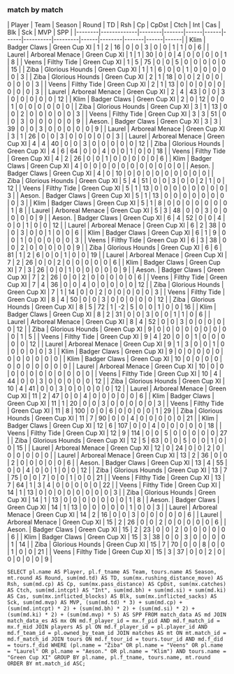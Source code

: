### match by match

| Player | Team        | Season | Round          | TD  | Rsh | Cp   | CpDst | Ctch | Int | Cas  | Blk | Sck | MVP | SPP  |
|--------|-------------|--------|-------|------|------|------|----------|---------|------|--------|-------|------|------|
| Klim   | Badger Claws    | Green Cup XI |     1 |    2 |   16 |    0 |     0 |    3 |    0 |    0 |    1 |    1 |    0 |    6 |
| Laurel | Arboreal Menace | Green Cup XI |     1 |    1 |   30 |    0 |     0 |    4 |    0 |    0 |    0 |    0 |    1 |    8 |
| Veens  | Filthy Tide     | Green Cup XI |     1 |    5 |   75 |    0 |     0 |    5 |    0 |    0 |    0 |    0 |    0 |   15 |
| Ziba   | Glorious Hounds | Green Cup XI |     1 |    1 |    6 |    0 |     0 |    1 |    0 |    0 |    0 |    0 |    0 |    3 |
| Ziba   | Glorious Hounds | Green Cup XI |     2 |    1 |   18 |    0 |     0 |    2 |    0 |    0 |    0 |    0 |    0 |    3 |
| Veens  | Filthy Tide     | Green Cup XI |     2 |    1 |   13 |    0 |     0 |    0 |    0 |    0 |    0 |    0 |    0 |    3 |
| Laurel | Arboreal Menace | Green Cup XI |     2 |    4 |   43 |    0 |     0 |    3 |    0 |    0 |    0 |    0 |    0 |   12 |
| Klim   | Badger Claws    | Green Cup XI |     2 |    0 |   12 |    0 |     0 |    1 |    0 |    0 |    0 |    0 |    0 |    0 |
| Ziba   | Glorious Hounds | Green Cup XI |     3 |    1 |   13 |    0 |     0 |    2 |    0 |    0 |    0 |    0 |    0 |    3 |
| Veens  | Filthy Tide     | Green Cup XI |     3 |    3 |   51 |    0 |     0 |    3 |    0 |    0 |    0 |    0 |    0 |    9 |
| Aeson. | Badger Claws    | Green Cup XI |     3 |    3 |   39 |    0 |     0 |    3 |    0 |    0 |    0 |    0 |    0 |    9 |
| Laurel | Arboreal Menace | Green Cup XI |     3 |    1 |   26 |    0 |     0 |    3 |    0 |    0 |    0 |    0 |    0 |    3 |
| Laurel | Arboreal Menace | Green Cup XI |     4 |    4 |   40 |    0 |     0 |    3 |    0 |    0 |    0 |    0 |    0 |   12 |
| Ziba   | Glorious Hounds | Green Cup XI |     4 |    6 |   64 |    0 |     0 |    4 |    0 |    0 |    1 |    0 |    0 |   18 |
| Veens  | Filthy Tide     | Green Cup XI |     4 |    2 |   26 |    0 |     0 |    1 |    0 |    0 |    0 |    0 |    0 |    6 |
| Klim   | Badger Claws    | Green Cup XI |     4 |    0 |    0 |    0 |     0 |    0 |    0 |    0 |    0 |    0 |    0 |    0 |
| Aeson. | Badger Claws    | Green Cup XI |     4 |    0 |   10 |    0 |     0 |    0 |    0 |    0 |    0 |    0 |    0 |    0 |
| Ziba   | Glorious Hounds | Green Cup XI |     5 |    4 |   51 |    0 |     0 |    3 |    0 |    0 |    2 |    1 |    0 |   12 |
| Veens  | Filthy Tide     | Green Cup XI |     5 |    1 |   13 |    0 |     0 |    0 |    0 |    0 |    0 |    0 |    0 |    3 |
| Aeson. | Badger Claws    | Green Cup XI |     5 |    1 |   13 |    0 |     0 |    0 |    0 |    0 |    0 |    0 |    0 |    3 |
| Klim   | Badger Claws    | Green Cup XI |     5 |    1 |    8 |    0 |     0 |    0 |    0 |    0 |    0 |    0 |    1 |    8 |
| Laurel | Arboreal Menace | Green Cup XI |     5 |    3 |   48 |    0 |     0 |    3 |    0 |    0 |    0 |    0 |    0 |    9 |
| Aeson. | Badger Claws    | Green Cup XI |     6 |    4 |   52 |    0 |     0 |    4 |    0 |    0 |    1 |    0 |    0 |   12 |
| Laurel | Arboreal Menace | Green Cup XI |     6 |    2 |   38 |    0 |     0 |    3 |    0 |    0 |    1 |    0 |    0 |    6 |
| Klim   | Badger Claws    | Green Cup XI |     6 |    1 |    9 |    0 |     0 |    1 |    0 |    0 |    0 |    0 |    0 |    3 |
| Veens  | Filthy Tide     | Green Cup XI |     6 |    3 |   38 |    0 |     0 |    2 |    0 |    0 |    0 |    0 |    0 |    9 |
| Ziba   | Glorious Hounds | Green Cup XI |     6 |    6 |   81 |    1 |     2 |    6 |    0 |    0 |    1 |    0 |    0 |   19 |
| Laurel | Arboreal Menace | Green Cup XI |     7 |    2 |   26 |    0 |     0 |    2 |    0 |    0 |    0 |    0 |    0 |    6 |
| Klim   | Badger Claws    | Green Cup XI |     7 |    3 |   26 |    0 |     0 |    1 |    0 |    0 |    0 |    0 |    0 |    9 |
| Aeson. | Badger Claws    | Green Cup XI |     7 |    2 |   26 |    0 |     0 |    2 |    0 |    0 |    0 |    0 |    0 |    6 |
| Veens  | Filthy Tide     | Green Cup XI |     7 |    4 |   36 |    0 |     0 |    4 |    0 |    0 |    0 |    0 |    0 |   12 |
| Ziba   | Glorious Hounds | Green Cup XI |     7 |    1 |   14 |    0 |     0 |    2 |    0 |    0 |    0 |    0 |    0 |    3 |
| Veens  | Filthy Tide     | Green Cup XI |     8 |    4 |   50 |    0 |     0 |    3 |    0 |    0 |    0 |    0 |    0 |   12 |
| Ziba   | Glorious Hounds | Green Cup XI |     8 |    5 |   72 |    1 |    -2 |    5 |    0 |    0 |    1 |    0 |    0 |   16 |
| Klim   | Badger Claws    | Green Cup XI |     8 |    2 |   31 |    0 |     0 |    3 |    0 |    0 |    1 |    1 |    0 |    6 |
| Laurel | Arboreal Menace | Green Cup XI |     8 |    4 |   52 |    0 |     0 |    3 |    0 |    0 |    0 |    0 |    0 |   12 |
| Ziba   | Glorious Hounds | Green Cup XI |     9 |    0 |    0 |    0 |     0 |    0 |    0 |    0 |    0 |    0 |    1 |    5 |
| Veens  | Filthy Tide     | Green Cup XI |     9 |    4 |   20 |    0 |     0 |    1 |    0 |    0 |    0 |    0 |    0 |   12 |
| Laurel | Arboreal Menace | Green Cup XI |     9 |    1 |    3 |    0 |     0 |    1 |    0 |    0 |    0 |    0 |    0 |    3 |
| Klim   | Badger Claws    | Green Cup XI |     9 |    0 |    0 |    0 |     0 |    0 |    0 |    0 |    0 |    0 |    0 |    0 |
| Klim   | Badger Claws    | Green Cup XI |    10 |    0 |    0 |    0 |     0 |    0 |    0 |    0 |    0 |    0 |    0 |    0 |
| Laurel | Arboreal Menace | Green Cup XI |    10 |    0 |    0 |    0 |     0 |    0 |    0 |    0 |    0 |    0 |    0 |    0 |
| Veens  | Filthy Tide     | Green Cup XI |    10 |    4 |   44 |    0 |     0 |    3 |    0 |    0 |    0 |    0 |    0 |   12 |
| Ziba   | Glorious Hounds | Green Cup XI |    10 |    4 |   41 |    0 |     0 |    3 |    0 |    0 |    0 |    0 |    0 |   12 |
| Laurel | Arboreal Menace | Green Cup XI |    11 |    2 |   47 |    0 |     0 |    4 |    0 |    0 |    0 |    0 |    0 |    6 |
| Klim   | Badger Claws    | Green Cup XI |    11 |    1 |   20 |    0 |     0 |    3 |    0 |    0 |    0 |    0 |    0 |    3 |
| Veens  | Filthy Tide     | Green Cup XI |    11 |    8 |  100 |    0 |     0 |    6 |    0 |    0 |    0 |    0 |    1 |   29 |
| Ziba   | Glorious Hounds | Green Cup XI |    11 |    7 |   90 |    0 |     0 |    4 |    0 |    0 |    0 |    0 |    0 |   21 |
| Klim   | Badger Claws    | Green Cup XI |    12 |    6 |  107 |    0 |     0 |    4 |    0 |    0 |    0 |    0 |    0 |   18 |
| Veens  | Filthy Tide     | Green Cup XI |    12 |    9 |  114 |    0 |     0 |    5 |    0 |    0 |    0 |    0 |    0 |   27 |
| Ziba   | Glorious Hounds | Green Cup XI |    12 |    5 |   63 |    0 |     0 |    5 |    0 |    0 |    1 |    0 |    0 |   15 |
| Laurel | Arboreal Menace | Green Cup XI |    12 |    0 |   24 |    0 |     0 |    2 |    0 |    0 |    0 |    0 |    0 |    0 |
| Laurel | Arboreal Menace | Green Cup XI |    13 |    2 |   36 |    0 |     0 |    2 |    0 |    0 |    0 |    0 |    0 |    6 |
| Aeson. | Badger Claws    | Green Cup XI |    13 |    4 |   55 |    0 |     0 |    4 |    0 |    0 |    1 |    0 |    0 |   12 |
| Ziba   | Glorious Hounds | Green Cup XI |    13 |    7 |   75 |    0 |     0 |    7 |    0 |    0 |    1 |    0 |    0 |   21 |
| Veens  | Filthy Tide     | Green Cup XI |    13 |    7 |   64 |    1 |     3 |    4 |    0 |    0 |    0 |    0 |    0 |   22 |
| Veens  | Filthy Tide     | Green Cup XI |    14 |    1 |   13 |    0 |     0 |    0 |    0 |    0 |    0 |    0 |    0 |    3 |
| Ziba   | Glorious Hounds | Green Cup XI |    14 |    1 |   13 |    0 |     0 |    0 |    0 |    0 |    0 |    0 |    1 |    8 |
| Aeson. | Badger Claws    | Green Cup XI |    14 |    1 |   13 |    0 |     0 |    0 |    0 |    0 |    1 |    0 |    0 |    3 |
| Laurel | Arboreal Menace | Green Cup XI |    14 |    2 |   16 |    0 |     0 |    3 |    0 |    0 |    0 |    0 |    0 |    6 |
| Laurel | Arboreal Menace | Green Cup XI |    15 |    2 |   26 |    0 |     0 |    2 |    0 |    0 |    0 |    0 |    0 |    6 |
| Aeson. | Badger Claws    | Green Cup XI |    15 |    2 |   23 |    0 |     0 |    2 |    0 |    0 |    0 |    0 |    0 |    6 |
| Klim   | Badger Claws    | Green Cup XI |    15 |    3 |   38 |    0 |     0 |    3 |    0 |    0 |    0 |    0 |    1 |   14 |
| Ziba   | Glorious Hounds | Green Cup XI |    15 |    7 |   70 |    0 |     0 |    8 |    0 |    0 |    1 |    0 |    0 |   21 |
| Veens  | Filthy Tide     | Green Cup XI |    15 |    3 |   37 |    0 |     0 |    2 |    0 |    0 |    0 |    0 |    0 |    9 |

```
SELECT pl.name AS Player, pl.f_tname AS Team, tours.name AS Season, mt.round AS Round, sum(md.td) AS TD, sum(mx.rushing_distance_move) AS Rsh, sum(md.cp) AS Cp, sum(mx.pass_distance) AS CpDst, sum(mx.catches) AS Ctch, sum(md.intcpt) AS "Int", sum(md.bh) + sum(md.si) + sum(md.ki) AS Cas, sum(mx.inflicted_blocks) AS Blk, sum(mx.inflicted_sacks) AS Sck, sum(md.mvp) AS MVP, (sum(md.td) * 3) + sum(md.cp) + (sum(md.intcpt) * 2) + (sum(md.bh) * 2) + (sum(md.si) * 2) + (sum(md.ki) * 2) + (sum(md.mvp) * 5) AS SPP FROM match_data AS md JOIN match_data_es AS mx ON md.f_player_id = mx.f_pid AND md.f_match_id = mx.f_mid JOIN players AS pl ON md.f_player_id = pl.player_id AND md.f_team_id = pl.owned_by_team_id JOIN matches AS mt ON mt.match_id = md.f_match_id JOIN tours ON md.f_tour_id = tours.tour_id AND md.f_did = tours.f_did WHERE (pl.name = "Ziba" OR pl.name = "Veens" OR pl.name = "Laurel" OR pl.name = "Aeson." OR pl.name = "Klim") AND tours.name = "Green Cup XI" GROUP BY pl.name, pl.f_tname, tours.name, mt.round ORDER BY mt.match_id ASC;
```
